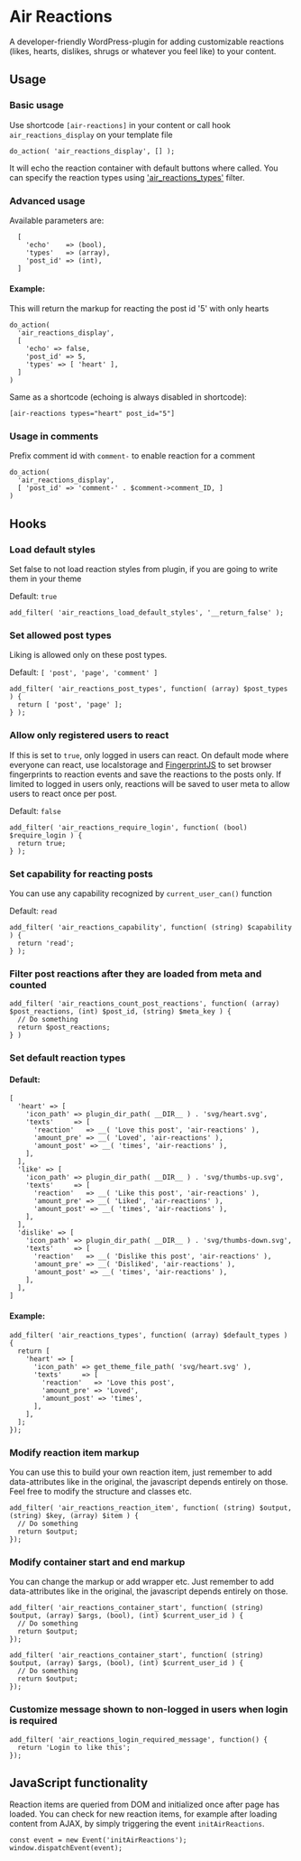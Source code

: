 
# Air Reactions

A developer-friendly WordPress-plugin for adding customizable reactions (likes, hearts, dislikes, shrugs or whatever you feel like) to your content.

## Usage

### Basic usage

Use shortcode `[air-reactions]` in your content or call hook `air_reactions_display` on your template file

```
do_action( 'air_reactions_display', [] );
```

It will echo the reaction container with default buttons where called. You can specify the reaction types using ['air_reactions_types'](#set-default-reaction-types) filter.

### Advanced usage

Available parameters are:
```
  [
    'echo'    => (bool),
    'types'   => (array),
    'post_id' => (int),
  ]
```
#### Example:

This will return the markup for reacting the post id '5' with only hearts
```
do_action(
  'air_reactions_display',
  [
    'echo' => false,
    'post_id' => 5,
    'types' => [ 'heart' ],
  ]
)
```

Same as a shortcode (echoing is always disabled in shortcode):
```
[air-reactions types="heart" post_id="5"]
```

### Usage in comments

Prefix comment id with `comment-` to enable reaction for a comment

```
do_action(
  'air_reactions_display',
  [ 'post_id' => 'comment-' . $comment->comment_ID, ]
)
```

## Hooks

  ### Load default styles

  Set false to not load reaction styles from plugin, if you are going to write them in your theme

  Default: `true`

  ```
  add_filter( 'air_reactions_load_default_styles', '__return_false' );
  ```

  ### Set allowed post types

  Liking is allowed only on these post types.

  Default: `[ 'post', 'page', 'comment' ]`

  ```
  add_filter( 'air_reactions_post_types', function( (array) $post_types ) {
    return [ 'post', 'page' ];
  } );
  ```

  ### Allow only registered users to react

  If this is set to `true`, only logged in users can react. On default mode where everyone can react, use localstorage and [FingerprintJS](https://github.com/fingerprintjs/fingerprintjs) to set browser fingerprints to reaction events and save the reactions to the posts only. If limited to logged in users only, reactions will be saved to user meta to allow users to react once per post. 

  Default: `false`

  ```
  add_filter( 'air_reactions_require_login', function( (bool) $require_login ) {
    return true;
  } );
  ```

  ### Set capability for reacting posts

  You can use any capability recognized by `current_user_can()` function

  Default: `read`

  ```
  add_filter( 'air_reactions_capability', function( (string) $capability ) {
    return 'read';
  } );
  ```

  ### Filter post reactions after they are loaded from meta and counted

  ```
  add_filter( 'air_reactions_count_post_reactions', function( (array) $post_reactions, (int) $post_id, (string) $meta_key ) {
    // Do something
    return $post_reactions;
  } )
  ```

  ### Set default reaction types

  #### Default:
  ```
  [
    'heart' => [
      'icon_path' => plugin_dir_path( __DIR__ ) . 'svg/heart.svg',
      'texts'     => [
        'reaction'   => __( 'Love this post', 'air-reactions' ),
        'amount_pre' => __( 'Loved', 'air-reactions' ),
        'amount_post' => __( 'times', 'air-reactions' ),
      ],
    ],
    'like' => [
      'icon_path' => plugin_dir_path( __DIR__ ) . 'svg/thumbs-up.svg',
      'texts'     => [
        'reaction'   => __( 'Like this post', 'air-reactions' ),
        'amount_pre' => __( 'Liked', 'air-reactions' ),
        'amount_post' => __( 'times', 'air-reactions' ),
      ],
    ],
    'dislike' => [
      'icon_path' => plugin_dir_path( __DIR__ ) . 'svg/thumbs-down.svg',
      'texts'     => [
        'reaction'   => __( 'Dislike this post', 'air-reactions' ),
        'amount_pre' => __( 'Disliked', 'air-reactions' ),
        'amount_post' => __( 'times', 'air-reactions' ),
      ],
    ],
  ]
  ```
  #### Example:
  ```
  add_filter( 'air_reactions_types', function( (array) $default_types ) {
    return [
      'heart' => [
        'icon_path' => get_theme_file_path( 'svg/heart.svg' ),
        'texts'     => [
          'reaction'   => 'Love this post',
          'amount_pre' => 'Loved',
          'amount_post' => 'times',
        ],
      ],
    ];
  });
  ```

  ### Modify reaction item markup

  You can use this to build your own reaction item, just remember to add data-attributes like in the original, the javascript depends entirely on those. Feel free to modify the structure and classes etc.
  ```
  add_filter( 'air_reactions_reaction_item', function( (string) $output, (string) $key, (array) $item ) {
    // Do something
    return $output;
  });
  ```

  ### Modify container start and end markup

  You can change the markup or add wrapper etc. Just remember to add data-attributes like in the original, the javascript depends entirely on those.

  ```
  add_filter( 'air_reactions_container_start', function( (string) $output, (array) $args, (bool), (int) $current_user_id ) {
    // Do something
    return $output;
  });
  ```

  ```
  add_filter( 'air_reactions_container_start', function( (string) $output, (array) $args, (bool), (int) $current_user_id ) {
    // Do something
    return $output;
  });
  ```

  ### Customize message shown to non-logged in users when login is required

  ```
  add_filter( 'air_reactions_login_required_message', function() {
    return 'Login to like this';
  });
  ```

  ## JavaScript functionality

  Reaction items are queried from DOM and initialized once after page has loaded. You can check for new reaction items, for example after loading content from AJAX, by simply triggering the event `initAirReactions`.

  ```
  const event = new Event('initAirReactions');
  window.dispatchEvent(event);
  ```
